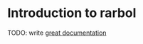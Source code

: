 # Introduction to rarbol

TODO: write [great documentation](http://jacobian.org/writing/what-to-write/)
